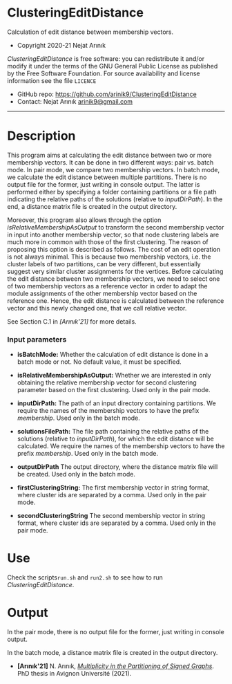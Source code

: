 # ClusteringEditDistance
Calculation of edit distance between membership vectors.

* Copyright 2020-21 Nejat Arınık

*ClusteringEditDistance* is free software: you can redistribute it and/or modify it under the terms of the GNU General Public License as published by the Free Software Foundation. For source availability and license information see the file `LICENCE`

* GitHub repo: https://github.com/arinik9/ClusteringEditDistance
* Contact: Nejat Arınık <arinik9@gmail.com>


-----------------------------------------------------------------------

# Description
This program aims at calculating the edit distance between two or more membership vectors. It can be done in two different ways: pair vs. batch mode. In pair mode, we compare two membership vectors. In batch mode, we calculate the edit distance between multiple partitions. There is no output file for the former, just writing in console output. The latter is performed either by specifying a folder containing partitions or a file path indicating the relative paths of the solutions (relative to *inputDirPath*). In the end, a distance matrix file is created in the output directory.

Moreover, this program also allows through the option *isRelativeMembershipAsOutput* to transform the second membership vector in input into another membership vector, so that node clustering labels are much more in common with those of the first clustering. The reason of proposing this option is described as follows. The cost of an edit operation is not always minimal. This is because two membership vectors, i.e. the cluster labels of two partitions, can be very different, but essentially suggest very similar cluster assignments for the vertices. Before calculating the edit distance between two membership vectors, we need to select one of two membership vectors as a reference vector in order to adapt the module assignments of the other membership vector based on the reference one. Hence, the edit distance is calculated between the reference vector and this newly changed one, that we call relative vector.

See Section C.1 in *[Arınık'21]* for more details.


### Input parameters

 * **isBatchMode:** Whether the calculation of edit distance is done in a batch mode or not. No default value, it must be specified.

 * **isRelativeMembershipAsOutput:** Whether we are interested in only obtaining the relative membership vector for second clustering parameter based on the first clustering. Used only in the pair mode.

 * **inputDirPath:** The path of an input directory containing partitions. We require the names of the membership vectors to have the prefix *membership*. Used only in the batch mode.

 * **solutionsFilePath:** The file path containing the relative paths of the solutions (relative to *inputDirPath*), for which the edit distance will be calculated. We require the names of the membership vectors to have the prefix *membership*. Used only in the batch mode.

 * **outputDirPath** The output directory, where the distance matrix file will be created. Used only in the batch mode.

 * **firstClusteringString:** The first membership vector in string format, where cluster ids are separated by a comma. Used only in the pair mode.

 * **secondClusteringString**  The second membership vector in string format,  where cluster ids are separated by a comma. Used only in the pair mode.

   


# Use
Check the scripts`run.sh` and `run2.sh` to see how to run *ClusteringEditDistance*.



# Output

In the pair mode, there is no output file for the former, just writing in console output. 

In the batch mode, a distance matrix file is created in the output directory.


* **[Arınık'21]** N. Arınık, [*Multiplicity in the Partitioning of Signed Graphs*](https://www.theses.fr/2021AVIG0285). PhD thesis in Avignon Université (2021).
